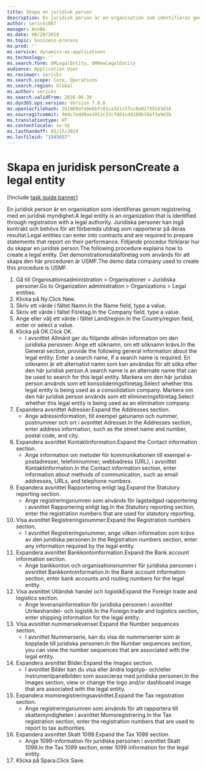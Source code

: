 ```yaml
---
title: Skapa en juridisk person
description: En juridisk person är en organisation som identifieras genom registrering med en juridisk myndighet.
author: sericks007
manager: AnnBe
ms.date: 08/29/2018
ms.topic: business-process
ms.prod: ''
ms.service: dynamics-ax-applications
ms.technology: ''
ms.search.form: OMLegalEntity, OMNewLegalEntity
audience: Application User
ms.reviewer: sericks
ms.search.scope: Core, Operations
ms.search.region: Global
ms.author: sericks
ms.search.validFrom: 2016-06-30
ms.dyn365.ops.version: Version 7.0.0
ms.openlocfilehash: 2b1869afa9ebbfc81ca321c57cc8e01739103d16
ms.sourcegitcommit: 9d4c7edd0ae2053c37c7d81cdd180b16bf3a9d3b
ms.translationtype: HT
ms.contentlocale: sv-SE
ms.lasthandoff: 05/15/2019
ms.locfileid: "1545657"
---
```

# <a name="create-a-legal-entity"></a><span data-ttu-id="6f44f-103">Skapa en juridisk person</span><span class="sxs-lookup"><span data-stu-id="6f44f-103">Create a legal entity</span></span>

[!include [task guide banner](../../includes/task-guide-banner.md)]

<span data-ttu-id="6f44f-104">En juridisk person är en organisation som identifieras genom registrering med en juridisk myndighet.</span><span class="sxs-lookup"><span data-stu-id="6f44f-104">A legal entity is an organization that is identified through registration with a legal authority.</span></span> <span data-ttu-id="6f44f-105">Juridiska personer kan ingå kontrakt och behövs för att förbereda utdrag som rapporterar på deras resultat.</span><span class="sxs-lookup"><span data-stu-id="6f44f-105">Legal entities can enter into contracts and are required to prepare statements that report on their performance.</span></span> <span data-ttu-id="6f44f-106">Följande procedur förklarar hur du skapar en juridisk person.</span><span class="sxs-lookup"><span data-stu-id="6f44f-106">The following procedure explains how to create a legal entity.</span></span> <span data-ttu-id="6f44f-107">Det demonstrationsdataföretag som används för att skapa den här proceduren är USMF.</span><span class="sxs-lookup"><span data-stu-id="6f44f-107">The demo data company used to create this procedure is USMF.</span></span>

1. <span data-ttu-id="6f44f-108">Gå till Organisationsadministration > Organisationer > Juridiska personer.</span><span class="sxs-lookup"><span data-stu-id="6f44f-108">Go to Organization administration > Organizations > Legal entities.</span></span>
2. <span data-ttu-id="6f44f-109">Klicka på Ny.</span><span class="sxs-lookup"><span data-stu-id="6f44f-109">Click New.</span></span>
3. <span data-ttu-id="6f44f-110">Skriv ett värde i fältet Namn.</span><span class="sxs-lookup"><span data-stu-id="6f44f-110">In the Name field, type a value.</span></span>
4. <span data-ttu-id="6f44f-111">Skriv ett värde i fältet Företag.</span><span class="sxs-lookup"><span data-stu-id="6f44f-111">In the Company field, type a value.</span></span>
5. <span data-ttu-id="6f44f-112">Ange eller välj ett värde i fältet Land/region.</span><span class="sxs-lookup"><span data-stu-id="6f44f-112">In the Country/region field, enter or select a value.</span></span>
6. <span data-ttu-id="6f44f-113">Klicka på OK.</span><span class="sxs-lookup"><span data-stu-id="6f44f-113">Click OK.</span></span>
    * <span data-ttu-id="6f44f-114">I avsnittet Allmänt ger du följande allmän information om den juridiska personen: Ange ett söknamn, om ett söknamn krävs.</span><span class="sxs-lookup"><span data-stu-id="6f44f-114">In the General section, provide the following general information about the legal entity: Enter a search name, if a search name is required.</span></span> <span data-ttu-id="6f44f-115">En söknamn är ett alternativt namn som kan användas för att söka efter den här juridisk person.</span><span class="sxs-lookup"><span data-stu-id="6f44f-115">A search name is an alternate name that can be used to search for this legal entity.</span></span> <span data-ttu-id="6f44f-116">Markera om den här juridisk person används som ett konsolideringsföretag.</span><span class="sxs-lookup"><span data-stu-id="6f44f-116">Select whether this legal entity is being used as a consolidation company.</span></span> <span data-ttu-id="6f44f-117">Markera om den här juridisk person används som ett elimineringsföretag.</span><span class="sxs-lookup"><span data-stu-id="6f44f-117">Select whether this legal entity is being used as an elimination company.</span></span>  
7. <span data-ttu-id="6f44f-118">Expandera avsnittet Adresser.</span><span class="sxs-lookup"><span data-stu-id="6f44f-118">Expand the Addresses section.</span></span>
    * <span data-ttu-id="6f44f-119">Ange adressinformation, till exempel gatunamn och nummer, postnummer och ort i avsnittet Adresser.</span><span class="sxs-lookup"><span data-stu-id="6f44f-119">In the Addresses section, enter address information, such as the street name and number, postal code, and city.</span></span>  
8. <span data-ttu-id="6f44f-120">Expandera avsnittet Kontaktinformation.</span><span class="sxs-lookup"><span data-stu-id="6f44f-120">Expand the Contact information section.</span></span>
    * <span data-ttu-id="6f44f-121">Ange information om metoder för kommunikationen till exempel e-postadresser, telefonnummer, webbadress (URL), i avsnittet Kontaktinformation.</span><span class="sxs-lookup"><span data-stu-id="6f44f-121">In the Contact information section, enter information about methods of communication, such as email addresses, URLs, and telephone numbers.</span></span>  
9. <span data-ttu-id="6f44f-122">Expandera avsnittet Rapportering enligt lag.</span><span class="sxs-lookup"><span data-stu-id="6f44f-122">Expand the Statutory reporting section.</span></span>
    * <span data-ttu-id="6f44f-123">Ange registreringsnumren som används för lagstadgad rapportering i avsnittet Rapportering enligt lag.</span><span class="sxs-lookup"><span data-stu-id="6f44f-123">In the Statutory reporting section, enter the registration numbers that are used for statutory reporting.</span></span>  
10. <span data-ttu-id="6f44f-124">Visa avsnittet Registreringsnummer.</span><span class="sxs-lookup"><span data-stu-id="6f44f-124">Expand the Registration numbers section.</span></span>
    * <span data-ttu-id="6f44f-125">I avsnittet Registreringsnummer, ange vilken information som krävs av den juridiska personen.</span><span class="sxs-lookup"><span data-stu-id="6f44f-125">In the Registration numbers section, enter any information required by the legal entity.</span></span>  
11. <span data-ttu-id="6f44f-126">Expandera avsnittet Bankkontoinformation.</span><span class="sxs-lookup"><span data-stu-id="6f44f-126">Expand the Bank account information section.</span></span>
    * <span data-ttu-id="6f44f-127">Ange bankkonton och organisationsnummer för juridiska personen i avsnittet Bankkontoinformation.</span><span class="sxs-lookup"><span data-stu-id="6f44f-127">In the Bank account information section, enter bank accounts and routing numbers for the legal entity.</span></span>  
12. <span data-ttu-id="6f44f-128">Visa avsnittet Utländsk handel och logistik</span><span class="sxs-lookup"><span data-stu-id="6f44f-128">Expand the Foreign trade and logistics section.</span></span>
    * <span data-ttu-id="6f44f-129">Ange leveransinformation för juridiska personen i avsnittet Utrikeshandel- och logistik.</span><span class="sxs-lookup"><span data-stu-id="6f44f-129">In the Foreign trade and logistics section, enter shipping information for the legal entity.</span></span>  
13. <span data-ttu-id="6f44f-130">Visa avsnittet nummersekvenser.</span><span class="sxs-lookup"><span data-stu-id="6f44f-130">Expand the Number sequences section.</span></span>
    * <span data-ttu-id="6f44f-131">I avsnittet Nummerserie, kan du visa de nummerserier som är kopplade till juridiska personen.</span><span class="sxs-lookup"><span data-stu-id="6f44f-131">In the Number sequences section, you can view the number sequences that are associated with the legal entity.</span></span>  
14. <span data-ttu-id="6f44f-132">Expandera avsnittet Bilder.</span><span class="sxs-lookup"><span data-stu-id="6f44f-132">Expand the Images section.</span></span>
    * <span data-ttu-id="6f44f-133">I avsnittet Bilder kan du visa eller ändra logotyp- och/eller instrumentpanelbilden som associeras med juridiska personen.</span><span class="sxs-lookup"><span data-stu-id="6f44f-133">In the Images section, view or change the logo and/or dashboard image that are associated with the legal entity.</span></span>  
15. <span data-ttu-id="6f44f-134">Expandera momsregistreringsavsnittet.</span><span class="sxs-lookup"><span data-stu-id="6f44f-134">Expand the Tax registration section.</span></span>
    * <span data-ttu-id="6f44f-135">Ange registreringsnumren som används för att rapportera till skattemyndigheten i avsnittet Momsregistrering.</span><span class="sxs-lookup"><span data-stu-id="6f44f-135">In the Tax registration section, enter the registration numbers that are used to report to tax authorities.</span></span>  
16. <span data-ttu-id="6f44f-136">Expandera avsnittet Skatt 1099.</span><span class="sxs-lookup"><span data-stu-id="6f44f-136">Expand the Tax 1099 section.</span></span>
    * <span data-ttu-id="6f44f-137">Ange 1099-information för juridiska personen i avsnittet Skatt 1099.</span><span class="sxs-lookup"><span data-stu-id="6f44f-137">In the Tax 1099 section, enter 1099 information for the legal entity.</span></span>  
17. <span data-ttu-id="6f44f-138">Klicka på Spara.</span><span class="sxs-lookup"><span data-stu-id="6f44f-138">Click Save.</span></span>

